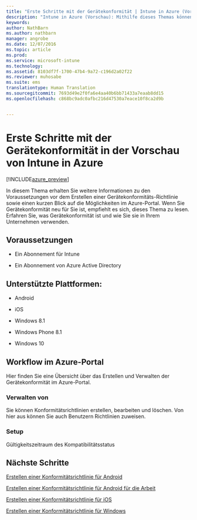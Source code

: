 ```yaml
---
title: "Erste Schritte mit der Gerätekonformität | Intune in Azure (Vorschau) | Microsoft Docs"
description: "Intune in Azure (Vorschau): Mithilfe dieses Themas können Sie die Voraussetzungen zum Erstellen von Konformitätsrichtlinien in Microsoft Intune verstehen."
keywords: 
author: NathBarn
ms.author: nathbarn
manager: angrobe
ms.date: 12/07/2016
ms.topic: article
ms.prod: 
ms.service: microsoft-intune
ms.technology: 
ms.assetid: 8103df7f-1700-47b4-9a72-c196d2a02f22
ms.reviewer: muhosabe
ms.suite: ems
translationtype: Human Translation
ms.sourcegitcommit: 7693d49e2f0fa6e4aa40b6bb71433a7eaab8dd15
ms.openlocfilehash: c868bc9adc0afbc216d47530a7eace10f8ca2d9b


---
```


# <a name="get-started-with-device-compliance-in-intune-azure-preview"></a>Erste Schritte mit der Gerätekonformität in der Vorschau von Intune in Azure


[!INCLUDE[azure_preview](../includes/azure_preview.md)]

In diesem Thema erhalten Sie weitere Informationen zu den Voraussetzungen vor dem Erstellen einer Gerätekonformitäts-Richtlinie sowie einen kurzen Blick auf die Möglichkeiten im Azure-Portal. Wenn Sie Gerätekonformität neu für Sie ist, empfiehlt es sich, dieses Thema zu lesen. Erfahren Sie, was Gerätekonformität ist und wie Sie sie in Ihrem Unternehmen verwenden.

##  <a name="pre-requisites"></a>Voraussetzungen


-   Ein Abonnement für Intune

-   Ein Abonnement von Azure Active Directory



##  <a name="supported-platforms"></a>Unterstützte Plattformen:


-   Android

-   iOS

-   Windows 8.1

-   Windows Phone 8.1

-   Windows 10

##  <a name="azure-portal-workflow"></a>Workflow im Azure-Portal


Hier finden Sie eine Übersicht über das Erstellen und Verwalten der Gerätekonformität im Azure-Portal.

<!---### Overview

When you choose the **Set device compliance** workload, the blade opens with an  **Overview** section that displays a summary view of your compliance policies that you have created and the status of the devices they have been applied to. If you
don’t have any policies configured yet, the overview will just include the various reports but with no data.--->

### <a name="manage"></a>Verwalten von

Sie können Konformitätsrichtlinien erstellen, bearbeiten und löschen. Von hier aus können Sie auch Benutzern Richtlinien zuweisen.

<!---### Monitor

This section is a detailed view of what you see in the **Overview**. A list of all the reports are displayed in this section and you can interactively drill down through each of these reports.--->

### <a name="setup"></a>Setup

Gültigkeitszeitraum des Kompatibilitätsstatus

##  <a name="next-steps"></a>Nächste Schritte
[Erstellen einer Konformitätsrichtlinie für Android](create-a-compliance-policy-for-android.md)

[Erstellen einer Konformitätsrichtlinie für Android für die Arbeit](create-a-compliance-policy-for-android-for-work.md)

[Erstellen einer Konformitätsrichtlinie für iOS](create-a-compliance-policy-for-ios.md)

[Erstellen einer Konformitätsrichtlinie für Windows](create-a-compliance-policy-for-windows.md)



<!--HONumber=Feb17_HO1-->


